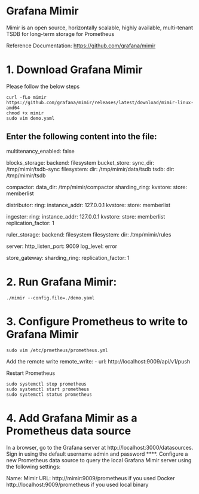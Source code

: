 # Grafana Mimir
Mimir is an open source, horizontally scalable, highly available, multi-tenant TSDB for long-term storage for Prometheus

Reference Documentation: https://github.com/grafana/mimir

# 1. Download Grafana Mimir  

Please follow the below steps  

    curl -fLo mimir https://github.com/grafana/mimir/releases/latest/download/mimir-linux-amd64
    chmod +x mimir
    sudo vim demo.yaml

## Enter the following content into the file:  

  multitenancy_enabled: false

  blocks_storage:
    backend: filesystem
    bucket_store:
      sync_dir: /tmp/mimir/tsdb-sync
    filesystem:
      dir: /tmp/mimir/data/tsdb
    tsdb:
      dir: /tmp/mimir/tsdb

  compactor:
    data_dir: /tmp/mimir/compactor
    sharding_ring:
      kvstore:
        store: memberlist

  distributor:
    ring:
      instance_addr: 127.0.0.1
      kvstore:
        store: memberlist

  ingester:
    ring:
      instance_addr: 127.0.0.1
      kvstore:
        store: memberlist
      replication_factor: 1

  ruler_storage:
    backend: filesystem
    filesystem:
      dir: /tmp/mimir/rules

  server:
    http_listen_port: 9009
    log_level: error

  store_gateway:
    sharding_ring:
      replication_factor: 1

# 2. Run Grafana Mimir:  

    ./mimir --config.file=./demo.yaml

# 3. Configure Prometheus to write to Grafana Mimir  

    sudo vim /etc/prmetheus/prometheus.yml  

Add the remote write
    remote_write:
    - url: http://localhost:9009/api/v1/push

Restart Prometheus  

    sudo systemctl stop prometheus
    sudo systemctl start prometheus
    sudo systemctl status prometheus

# 4. Add Grafana Mimir as a Prometheus data source  

In a browser, go to the Grafana server at http://localhost:3000/datasources.
Sign in using the default username admin and password ****.
Configure a new Prometheus data source to query the local Grafana Mimir server using the following settings:

Name:	Mimir
URL: http://mimir:9009/prometheus if you used Docker
     http://localhost:9009/prometheus if you used local binary